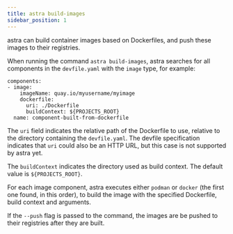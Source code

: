 ```yaml
---
title: astra build-images
sidebar_position: 1
---
```


astra can build container images based on Dockerfiles, and push these images to their registries.

When running the command `astra build-images`, astra searches for all components in the `devfile.yaml` with the `image` type, for example:

```
components:
- image:
    imageName: quay.io/myusername/myimage
    dockerfile:
      uri: ./Dockerfile
      buildContext: ${PROJECTS_ROOT}
  name: component-built-from-dockerfile
```

The `uri` field indicates the relative path of the Dockerfile to use, relative to the directory containing the `devfile.yaml`. The devfile specification indicates that `uri` could also be an HTTP URL, but this case is not supported by astra yet.

The `buildContext` indicates the directory used as build context. The default value is `${PROJECTS_ROOT}`.

For each image component, astra executes either `podman` or `docker` (the first one found, in this order), to build the image with the specified Dockerfile, build context and arguments.

If the `--push` flag is passed to the command, the images are be pushed to their registries after they are built.

